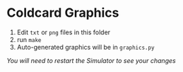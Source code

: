 # Coldcard Graphics

1. Edit `txt` or `png` files in this folder
2. run `make`
2. Auto-generated graphics will be in `graphics.py`

*You will need to restart the Simulator to see your changes*
